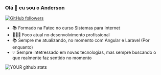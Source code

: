 ### Olá 👋 eu sou o Anderson

[![GitHub followers](https://img.shields.io/github/followers/andyantunes.svg?style=social&label=Follow&maxAge=2592000)](https://github.com/andyantunes?tab=followers)

- 📚 Formado na Fatec no curso Sistemas para Internet
- 👨🏾‍💻 Foco atual no desenvolvimento profissional
- 📚 Sempre me atualizando, no momento com Angular e Laravel (Por enquanto)
- 💡 Sempre intetressado em novas tecnologias, mas sempre buscando o que realmente faz sentido no momento

![YOUR github stats](https://github-readme-stats.vercel.app/api?username=andyantunes)
